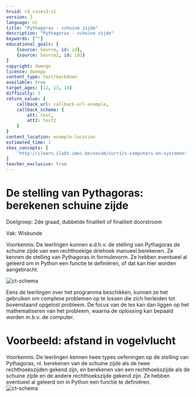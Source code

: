 ```yaml
---
hruid: cd_cases3-v1
version: 3
language: nl
title: "Pythagoras - schuine zijde"
description: "Pythagoras - schuine zijde"
keywords: [""]
educational_goals: [
    {source: Source, id: id}, 
    {source: Source2, id: id2}
]
copyright: dwengo
licence: dwengo
content_type: text/markdown
available: true
target_ages: [12, 13, 14]
difficulty: 3
return_value: {
    callback_url: callback-url-example,
    callback_schema: {
        att: test,
        att2: test2
    }
}
content_location: example-location
estimated_time: 1
skos_concepts: [
    'http://ilearn.ilabt.imec.be/vocab/curr1/s-computers-en-systemen'
]
teacher_exclusive: true
---
```

# De stelling van Pythagoras: berekenen schuine zijde

Doelgroep: 2de graad, dubbelde finaliteit of finaliteit doorstroom

Vak: Wiskunde

Voorkennis: De leerlingen kunnen a.d.h.v. de stelling van Pythagoras de schuine zijde van een rechthoekige driehoek manueel berekenen. Ze kennen de stelling van Pythagoras in formulevorm. Ze hebben eventueel al geleerd om in Python een functie te definiëren, of dat kan hier worden aangebracht.

![ct-schema](@learning-object/m_cd_cases3/nl/3)

Eens de leerlingen over het programma beschikken, kunnen ze het gebruiken om complexe problemen op te lossen die zich herleiden tot bovenstaand opgelost probleem. De focus van de les kan dan liggen op het mathematiseren van het probleem, waarna de oplossing kan bepaald worden m.b.v. de computer.

# Voorbeeld: afstand in vogelvlucht

Voorkennis: De leerlingen kennen twee types oefeningen op de stelling van Pythagoras, nl. berekenen van de schuine zijde als de twee rechthoekszijden gekend zijn, en berekenen van een rechthoekszijde als de schuine zijde en de andere rechthoekszijde gekend zijn. Ze hebben eventueel al geleerd om in Python een functie te definiëren.  
![ct-schema](@learning-object/m_cd_cases3b/nl/3)
